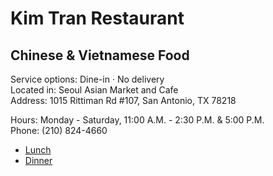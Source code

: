 <link rel="stylesheet" href="assets/css/style.css">

# Kim Tran Restaurant
## Chinese & Vietnamese Food

Service options: Dine-in · No delivery \
Located in: Seoul Asian Market and Cafe \
Address: 1015 Rittiman Rd #107, San Antonio, TX 78218

Hours: Monday - Saturday, 11:00 A.M. - 2:30 P.M. & 5:00 P.M.\
Phone: (210) 824-4660

- [Lunch](./lunch)
- [Dinner](./dinner)